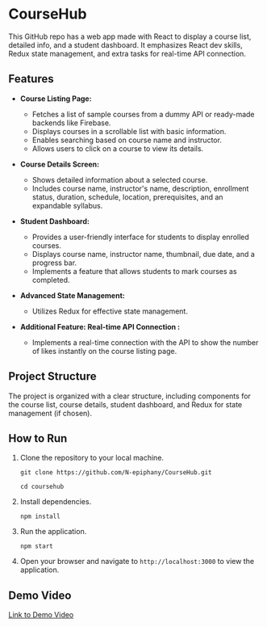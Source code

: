 # CourseHub

This GitHub repo has a web app made with React to display a course list, detailed info, and a student dashboard. It emphasizes React dev skills, Redux state management, and extra tasks for real-time API connection.

## Features

- **Course Listing Page:**

  - Fetches a list of sample courses from a dummy API or ready-made backends like Firebase.
  - Displays courses in a scrollable list with basic information.
  - Enables searching based on course name and instructor.
  - Allows users to click on a course to view its details.

- **Course Details Screen:**

  - Shows detailed information about a selected course.
  - Includes course name, instructor's name, description, enrollment status, duration, schedule, location, prerequisites, and an expandable syllabus.

- **Student Dashboard:**

  - Provides a user-friendly interface for students to display enrolled courses.
  - Displays course name, instructor name, thumbnail, due date, and a progress bar.
  - Implements a feature that allows students to mark courses as completed.

- **Advanced State Management:**

  - Utilizes Redux for effective state management.

- **Additional Feature: Real-time API Connection :**

  - Implements a real-time connection with the API to show the number of likes instantly on the course listing page.

## Project Structure

The project is organized with a clear structure, including components for the course list, course details, student dashboard, and Redux for state management (if chosen).

## How to Run

1.  Clone the repository to your local machine.

    `git clone https://github.com/N-epiphany/CourseHub.git`

    `cd coursehub`

2.  Install dependencies.

    `npm install`

3.  Run the application.

    `npm start`

4.  Open your browser and navigate to `http://localhost:3000` to view the application.

## Demo Video

[Link to Demo Video]()

